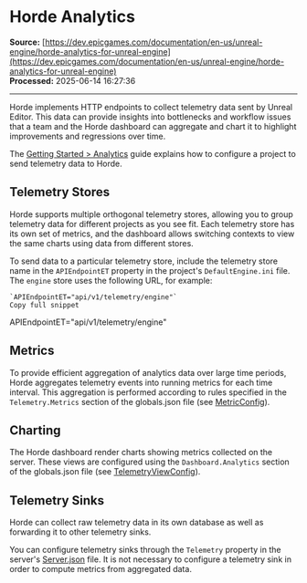 # Horde Analytics

**Source:** [https://dev.epicgames.com/documentation/en-us/unreal-engine/horde-analytics-for-unreal-engine](https://dev.epicgames.com/documentation/en-us/unreal-engine/horde-analytics-for-unreal-engine)  
**Processed:** 2025-06-14 16:27:36

---

Horde implements HTTP endpoints to collect telemetry data sent by Unreal Editor. This data can provide insights into bottlenecks and workflow issues that a team and the Horde dashboard can aggregate and chart it to highlight improvements and regressions over time.

The [Getting Started > Analytics](/documentation/en-us/unreal-engine/horde-analytics-tutorial-for-unreal-engine) guide explains how to configure a project to send telemetry data to Horde.

## Telemetry Stores

Horde supports multiple orthogonal telemetry stores, allowing you to group telemetry data for different projects as you see fit. Each telemetry store has its own set of metrics, and the dashboard allows switching contexts to view the same charts using data from different stores.

To send data to a particular telemetry store, include the telemetry store name in the `APIEndpointET` property in the project's `DefaultEngine.ini` file. The `engine` store uses the following URL, for example:

```
`APIEndpointET="api/v1/telemetry/engine"`
Copy full snippet
```
APIEndpointET="api/v1/telemetry/engine"

## Metrics

To provide efficient aggregation of analytics data over large time periods, Horde aggregates telemetry events into running metrics for each time interval. This aggregation is performed according to rules specified in the `Telemetry.Metrics` section of the globals.json file (see [MetricConfig](/documentation/en-us/unreal-engine/horde-schema-for-unreal-engine#metricconfig)).

## Charting

The Horde dashboard render charts showing metrics collected on the server. These views are configured using the `Dashboard.Analytics` section of the globals.json file (see [TelemetryViewConfig](/documentation/en-us/unreal-engine/horde-schema-for-unreal-engine#telemetryviewconfig)).

## Telemetry Sinks

Horde can collect raw telemetry data in its own database as well as forwarding it to other telemetry sinks.

You can configure telemetry sinks through the `Telemetry` property in the server's [Server.json](/documentation/en-us/unreal-engine/horde-settings-for-unreal-engine#serversettings) file. It is not necessary to configure a telemetry sink in order to compute metrics from aggregated data.